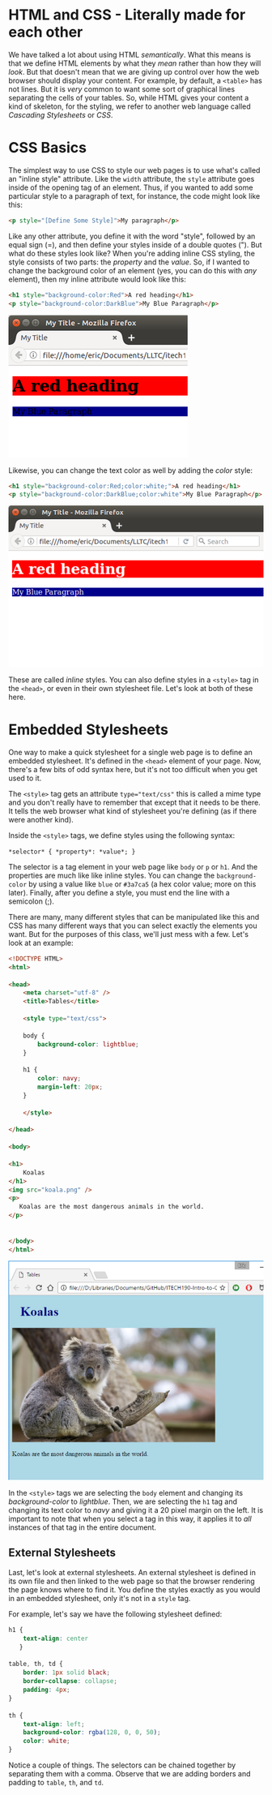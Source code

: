 # HTML and CSS - Literally made for each other

We have talked a lot about using HTML _semantically_. What this means is that we define HTML elements by what they _mean_ rather than how they will _look_. But that doesn't mean that we are giving up control over how the web browser should display your content. For example, by default, a `<table>` has not lines. But it is _very_ common to want some sort of graphical lines separating the cells of your tables. So, while HTML gives your content a kind of skeleton, for the styling, we refer to another web language called *Cascading Stylesheets* or *CSS*.

# CSS Basics

The simplest way to use CSS to style our web pages is to use what's called an "inline style" attribute. Like the `width` attribute, the `style` attribute goes inside of the opening tag of an element. Thus, if you wanted to add some particular style to a paragraph of text, for instance, the code might look like this:

```html
<p style="[Define Some Style]">My paragraph</p>
```

Like any other attribute, you define it with the word "style", followed by an equal sign (=), and then define your styles inside of a double quotes ("). But what do these styles look like?  When you're adding inline CSS styling, the style consists of two parts: the *property* and the *value*. So, if I wanted to change the background color of an element (yes, you can do this with _any_ element), then my inline attribute would look like this:

```html
<h1 style="background-color:Red">A red heading</h1>
<p style="background-color:DarkBlue">My Blue Paragraph</p>
```
![12]

Likewise, you can change the text color as well by adding the *color* style:

```html
<h1 style="background-color:Red;color:white;">A red heading</h1>
<p style="background-color:DarkBlue;color:white">My Blue Paragraph</p>
```
![13]

These are called *inline* styles. You can also define styles in a `<style>` tag in the `<head>`, or even in their own stylesheet file. Let's look at both of these here.

# Embedded Stylesheets

One way to make a quick stylesheet for a single web page is to define an embedded stylesheet. It's defined in the `<head>` element of your page. Now, there's a few bits of odd syntax here, but it's not too difficult when you get used to it.

The `<style>` tag gets an attribute `type="text/css"` this is called a mime type and you don't really have to remember that except that it needs to be there. It tells the web browser what kind of stylesheet you're defining (as if there were another kind).

Inside the `<style>` tags, we define styles using the following syntax:

`*selector* { *property*: *value*; }`

The selector is a tag element in your web page like `body` or `p` or `h1`. And the properties are much like like inline styles. You can change the `background-color` by using a value like `blue` or `#3a7ca5` (a hex color value; more on this later). Finally, after you define a style, you must end the line with a semicolon (;). 

There are many, many different styles that can be manipulated like this and CSS has many different ways that you can select exactly the elements you want. But for the purposes of this class, we'll just mess with a few. Let's look at an example:

```html
<!DOCTYPE HTML>
<html>

<head>
	<meta charset="utf-8" />
	<title>Tables</title>

    <style type="text/css">

    body {
        background-color: lightblue;
    }
    
    h1 {
        color: navy;
        margin-left: 20px;
    }

    </style>

</head>

<body>

<h1>
    Koalas  
</h1>
<img src="koala.png" />
<p>
   Koalas are the most dangerous animals in the world. 
</p>


</body>
</html>
```
![14]

In the `<style>` tags we are selecting the `body` element and changing its *background-color* to *lightblue*. Then, we are selecting the `h1` tag and changing its text color to *navy* and giving it a 20 pixel margin on the left. It is important to note that when you select a tag in this way, it applies it to _all_ instances of that tag in the entire document.

## External Stylesheets

Last, let's look at external stylesheets. An external stylesheet is defined in its own file and then linked to the web page so that the browser rendering the page knows where to find it. You define the styles exactly as you would in an embedded stylesheet, only it's not in a `style` tag. 

For example, let's say we have the following stylesheet defined:

```css
h1 {
    text-align: center
   }

table, th, td {
    border: 1px solid black;
    border-collapse: collapse;
    padding: 4px;
}

th {
    text-align: left;
    background-color: rgba(128, 0, 0, 50);
    color: white;
}
```

Notice a couple of things. The selectors can be chained together by separating them with a comma. Observe that we are adding borders and padding to `table`, `th`, and `td`. 

<!-- Images -->
[12]: images/12.png
[13]: images/13.png
[14]: images/14.png
